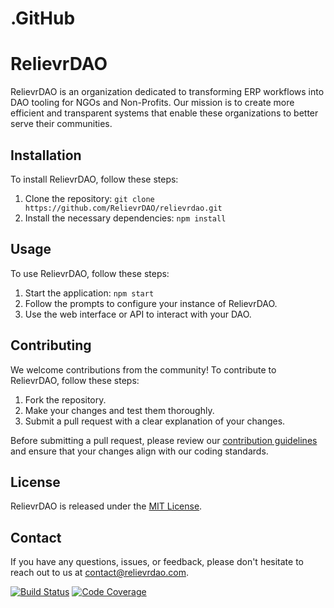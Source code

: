 # .GitHub 

# RelievrDAO

RelievrDAO is an organization dedicated to transforming ERP workflows into DAO tooling for NGOs and Non-Profits. Our mission is to create more efficient and transparent systems that enable these organizations to better serve their communities.

## Installation

To install RelievrDAO, follow these steps:

1. Clone the repository: `git clone https://github.com/RelievrDAO/relievrdao.git`
2. Install the necessary dependencies: `npm install`

## Usage

To use RelievrDAO, follow these steps:

1. Start the application: `npm start`
2. Follow the prompts to configure your instance of RelievrDAO.
3. Use the web interface or API to interact with your DAO.

## Contributing

We welcome contributions from the community! To contribute to RelievrDAO, follow these steps:

1. Fork the repository.
2. Make your changes and test them thoroughly.
3. Submit a pull request with a clear explanation of your changes.

Before submitting a pull request, please review our [contribution guidelines](CONTRIBUTING.md) and ensure that your changes align with our coding standards.

## License

RelievrDAO is released under the [MIT License](LICENSE).

## Contact

If you have any questions, issues, or feedback, please don't hesitate to reach out to us at [contact@relievrdao.com](mailto:contact@relievrdao.com).

[![Build Status](https://travis-ci.com/RelievrDAO/relievrdao.svg?branch=main)](https://travis-ci.com/RelievrDAO/relievrdao)
[![Code Coverage](https://codecov.io/gh/RelievrDAO/relievrdao/branch/main/graph/badge.svg)](https://codecov.io/gh/RelievrDAO/relievrdao)
